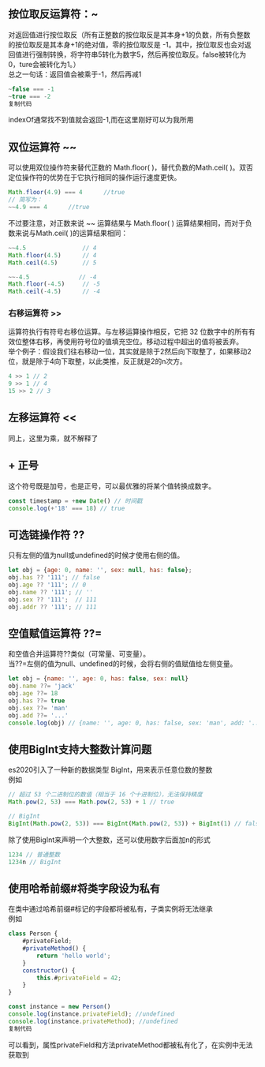<a name="zZGNI"></a>
## 按位取反运算符：~
对返回值进行按位取反（所有正整数的按位取反是其本身+1的负数，所有负整数的按位取反是其本身+1的绝对值，零的按位取反是 -1。其中，按位取反也会对返回值进行强制转换，将字符串5转化为数字5，然后再按位取反。false被转化为0，ture会被转化为1。）<br />总之一句话：返回值会被乘于-1，然后再减1
```javascript
~false === -1
~true === -2
复制代码
```
indexOf通常找不到值就会返回-1,而在这里刚好可以为我所用
<a name="yc10g"></a>
## 双位运算符 ~~
可以使用双位操作符来替代正数的 Math.floor( )，替代负数的Math.ceil( )。双否定位操作符的优势在于它执行相同的操作运行速度更快。
```javascript
Math.floor(4.9) === 4      //true
// 简写为：
~~4.9 === 4      //true
```
不过要注意，对正数来说 ~~ 运算结果与 Math.floor( ) 运算结果相同，而对于负数来说与Math.ceil( )的运算结果相同：
```javascript
~~4.5                // 4
Math.floor(4.5)      // 4
Math.ceil(4.5)       // 5

~~-4.5        		// -4
Math.floor(-4.5)     // -5
Math.ceil(-4.5)      // -4
```
<a name="EwWJI"></a>
### 右移运算符 >>
运算符执行有符号右移位运算。与左移运算操作相反，它把 32 位数字中的所有有效位整体右移，再使用符号位的值填充空位。移动过程中超出的值将被丢弃。<br />举个例子：假设我们往右移动一位，其实就是除于2然后向下取整了，如果移动2位，就是除于4向下取整，以此类推，反正就是2的n次方。
```javascript
4 >> 1 // 2
9 >> 1 // 4
15 >> 2 // 3
```
<a name="NYURt"></a>
## 左移运算符 <<
同上，这里为乘，就不解释了
<a name="wTZ2W"></a>
## + 正号
这个符号既是加号，也是正号，可以最优雅的将某个值转换成数字。
```javascript
const timestamp = +new Date() // 时间戳
console.log(+'18' === 18) // true
```
<a name="hdQIm"></a>
## 可选链操作符 ??
只有左侧的值为null或undefined的时候才使用右侧的值。
```javascript
let obj = {age: 0, name: '', sex: null, has: false};
obj.has ?? '111'; // false
obj.age ?? '111'; // 0
obj.name ?? '111'; // ''
obj.sex ?? '111';  // 111
obj.addr ?? '111'; // 111
```
<a name="BCxch"></a>
## 空值赋值运算符 ??=
和空值合并运算符??类似（可常量、可变量）。<br />当??=左侧的值为null、undefined的时候，会将右侧的值赋值给左侧变量。
```javascript
let obj = {name: '', age: 0, has: false, sex: null}
obj.name ??= 'jack'
obj.age ??= 18
obj.has ??= true
obj.sex ??= 'man'
obj.add ??= '...'
console.log(obj) // {name: '', age: 0, has: false, sex: 'man', add: '...'}
```
<a name="I0N8A"></a>
## 使用BigInt支持大整数计算问题
es2020引入了一种新的数据类型 BigInt，用来表示任意位数的整数<br />例如
```javascript
// 超过 53 个二进制位的数值（相当于 16 个十进制位），无法保持精度
Math.pow(2, 53) === Math.pow(2, 53) + 1 // true

// BigInt
BigInt(Math.pow(2, 53)) === BigInt(Math.pow(2, 53)) + BigInt(1) // false
```
除了使用BigInt来声明一个大整数，还可以使用数字后面加n的形式
```javascript
1234 // 普通整数
1234n // BigInt
```
<a name="ve0Ru"></a>
## 使用哈希前缀#将类字段设为私有
在类中通过哈希前缀#标记的字段都将被私有，子类实例将无法继承<br />例如
```javascript
class Person {
    #privateField;
    #privateMethod() {
        return 'hello world';
    }
    constructor() {
        this.#privateField = 42;
    }
}

const instance = new Person()
console.log(instance.privateField); //undefined
console.log(instance.privateMethod); //undefined
复制代码
```
可以看到，属性privateField和方法privateMethod都被私有化了，在实例中无法获取到

